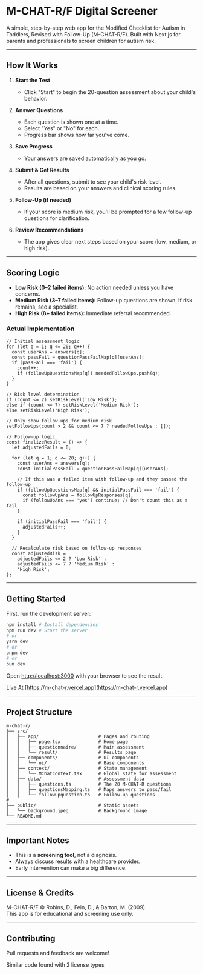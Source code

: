 # M-CHAT-R/F Digital Screener

A simple, step-by-step web app for the Modified Checklist for Autism in Toddlers, Revised with Follow-Up (M-CHAT-R/F). Built with Next.js for parents and professionals to screen children for autism risk.

---

## How It Works

1. **Start the Test**
   - Click "Start" to begin the 20-question assessment about your child's behavior.

2. **Answer Questions**
   - Each question is shown one at a time.
   - Select "Yes" or "No" for each.
   - Progress bar shows how far you've come.

3. **Save Progress**
   - Your answers are saved automatically as you go.

4. **Submit & Get Results**
   - After all questions, submit to see your child's risk level.
   - Results are based on your answers and clinical scoring rules.

5. **Follow-Up (if needed)**
   - If your score is medium risk, you'll be prompted for a few follow-up questions for clarification.

6. **Review Recommendations**
   - The app gives clear next steps based on your score (low, medium, or high risk).

---

## Scoring Logic

- **Low Risk (0–2 failed items):** No action needed unless you have concerns.
- **Medium Risk (3–7 failed items):** Follow-up questions are shown. If risk remains, see a specialist.
- **High Risk (8+ failed items):** Immediate referral recommended.

### Actual Implementation

```tsx
// Initial assessment logic
for (let q = 1; q <= 20; q++) {
  const userAns = answers[q];
  const passFail = questionPassFailMap[q][userAns];
  if (passFail === 'fail') {
    count++;
    if (followUpQuestionsMap[q]) neededFollowUps.push(q);
  }
}

// Risk level determination
if (count <= 2) setRiskLevel('Low Risk');
else if (count <= 7) setRiskLevel('Medium Risk');
else setRiskLevel('High Risk');

// Only show follow-ups for medium risk
setFollowUps(count > 2 && count <= 7 ? neededFollowUps : []);

// Follow-up logic
const finalizeResult = () => {
  let adjustedFails = 0;
  
  for (let q = 1; q <= 20; q++) {
    const userAns = answers[q];
    const initialPassFail = questionPassFailMap[q][userAns];
    
    // If this was a failed item with follow-up and they passed the follow-up
    if (followUpQuestionsMap[q] && initialPassFail === 'fail') {
      const followUpAns = followUpResponses[q];
      if (followUpAns === 'yes') continue; // Don't count this as a fail
    }
    
    if (initialPassFail === 'fail') {
      adjustedFails++;
    }
  }
  
  // Recalculate risk based on follow-up responses
  const adjustedRisk = 
    adjustedFails <= 2 ? 'Low Risk' : 
    adjustedFails <= 7 ? 'Medium Risk' : 
    'High Risk';
};
```

---

## Getting Started

First, run the development server:

```bash
npm install # Install dependencies
npm run dev # Start the server
# or
yarn dev
# or
pnpm dev
# or
bun dev
```

Open [http://localhost:3000](http://localhost:3000) with your browser to see the result.

Live At [https://m-chat-r.vercel.app](https://m-chat-r.vercel.app)

---

## Project Structure

```
m-chat-r/
├── src/
│   ├── app/                      # Pages and routing
│   │   ├── page.tsx              # Home page
│   │   ├── questionnaire/        # Main assessment
│   │   └── result/               # Results page
│   ├── components/               # UI components
│   │   └── ui/                   # Base components
│   ├── context/                  # State management
│   │   └── MChatContext.tsx      # Global state for assessment
│   ├── data/                     # Assessment data
│   │   ├── questions.ts          # The 20 M-CHAT-R questions
│   │   ├── questionsMapping.ts   # Maps answers to pass/fail
│   │   └── followupquestion.ts   # Follow-up questions                    # 
├── public/                       # Static assets
│   └── background.jpeg           # Background image
└── README.md
```

---

## Important Notes

- This is a **screening tool**, not a diagnosis.
- Always discuss results with a healthcare provider.
- Early intervention can make a big difference.

---

## License & Credits

M-CHAT-R/F © Robins, D., Fein, D., & Barton, M. (2009).  
This app is for educational and screening use only.

---

## Contributing

Pull requests and feedback are welcome!

Similar code found with 2 license types
